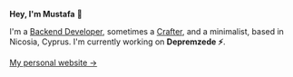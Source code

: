 **Hey, I'm Mustafa** 👋

I'm a [Backend Developer](https://www.linkedin.com/in/mustafamengutay/), sometimes a [Crafter](https://dribbble.com/mustafamengutay), and a minimalist, based in Nicosia, Cyprus. I'm currently working on <strong>Depremzede ⚡️</strong>.

[My personal website &rarr;](https://mustafamengutay.github.io/)<br />
